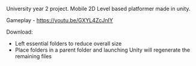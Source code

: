 University year 2 project. Mobile 2D Level based platformer made in unity.

Gameplay - https://youtu.be/GXYL4ZcJnIY

Download:
- Left essential folders to reduce overall size
- Place folders in a parent folder and launching Unity will regenerate the remaining files

